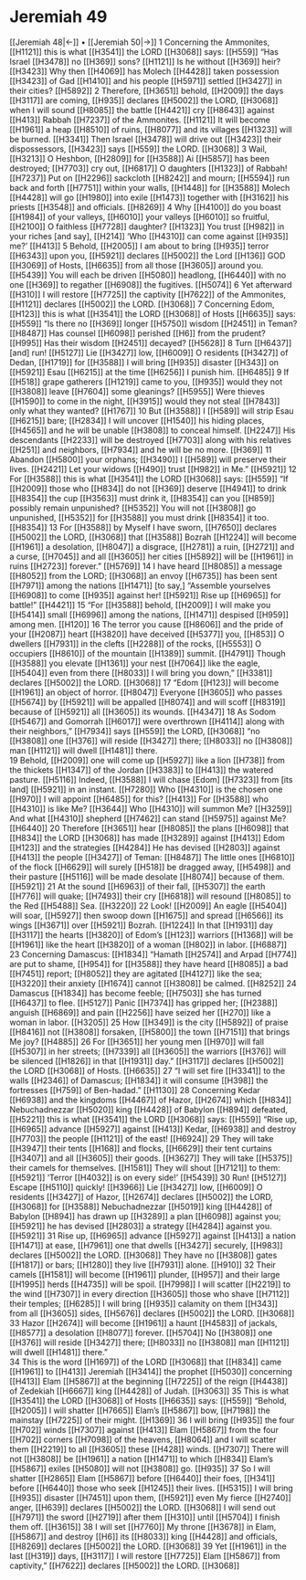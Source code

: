 # Jeremiah 49
[[Jeremiah 48|←]] • [[Jeremiah 50|→]]
1 Concerning the Ammonites, [[H1121]] this is what [[H3541]] the LORD [[H3068]] says: [[H559]] “Has Israel [[H3478]] no [[H369]] sons? [[H1121]] Is he without [[H369]] heir? [[H3423]] Why then [[H4069]] has Molech [[H4428]] taken possession [[H3423]] of Gad [[H1410]] and his people [[H5971]] settled [[H3427]] in their cities? [[H5892]] 
2 Therefore, [[H3651]] behold, [[H2009]] the days [[H3117]] are coming, [[H935]] declares [[H5002]] the LORD, [[H3068]] when I will sound [[H8085]] the battle [[H4421]] cry [[H8643]] against [[H413]] Rabbah [[H7237]] of the Ammonites. [[H1121]] It will become [[H1961]] a heap [[H8510]] of ruins, [[H8077]] and its villages [[H1323]] will be burned. [[H3341]] Then Israel [[H3478]] will drive out [[H3423]] their dispossessors, [[H3423]] says [[H559]] the LORD. [[H3068]] 
3 Wail, [[H3213]] O Heshbon, [[H2809]] for [[H3588]] Ai [[H5857]] has been destroyed; [[H7703]] cry out, [[H6817]] O daughters [[H1323]] of Rabbah! [[H7237]] Put on [[H2296]] sackcloth [[H8242]] and mourn; [[H5594]] run back and forth [[H7751]] within your walls, [[H1448]] for [[H3588]] Molech [[H4428]] will go [[H1980]] into exile [[H1473]] together with [[H3162]] his priests [[H3548]] and officials. [[H8269]] 
4 Why [[H4100]] do you boast [[H1984]] of your valleys, [[H6010]] your valleys [[H6010]] so fruitful, [[H2100]] O faithless [[H7728]] daughter? [[H1323]] You trust [[H982]] in your riches [and say], [[H214]] ‘Who [[H4310]] can come against [[H935]] me?’ [[H413]] 
5 Behold, [[H2005]] I am about to bring [[H935]] terror [[H6343]] upon you, [[H5921]] declares [[H5002]] the Lord [[H136]] GOD [[H3069]] of Hosts, [[H6635]] from all those [[H3605]] around you. [[H5439]] You will each be driven [[H5080]] headlong, [[H6440]] with no one [[H369]] to regather [[H6908]] the fugitives. [[H5074]] 
6 Yet afterward [[H310]] I will restore [[H7725]] the captivity [[H7622]] of the Ammonites, [[H1121]] declares [[H5002]] the LORD. [[H3068]] 
7 Concerning Edom, [[H123]] this is what [[H3541]] the LORD [[H3068]] of Hosts [[H6635]] says: [[H559]] “Is there no [[H369]] longer [[H5750]] wisdom [[H2451]] in Teman? [[H8487]] Has counsel [[H6098]] perished [[H6]] from the prudent? [[H995]] Has their wisdom [[H2451]] decayed? [[H5628]] 
8 Turn [[H6437]] [and] run! [[H5127]] Lie [[H3427]] low, [[H6009]] O residents [[H3427]] of Dedan, [[H1719]] for [[H3588]] I will bring [[H935]] disaster [[H343]] on [[H5921]] Esau [[H6215]] at the time [[H6256]] I punish him. [[H6485]] 
9 If [[H518]] grape gatherers [[H1219]] came to you, [[H935]] would they not [[H3808]] leave [[H7604]] some gleanings? [[H5955]] Were thieves [[H1590]] to come in the night, [[H3915]] would they not steal [[H7843]] only what they wanted? [[H1767]] 
10 But [[H3588]] I [[H589]] will strip Esau [[H6215]] bare; [[H2834]] I will uncover [[H1540]] his hiding places, [[H4565]] and he will be unable [[H3808]] to conceal himself. [[H2247]] His descendants [[H2233]] will be destroyed [[H7703]] along with his relatives [[H251]] and neighbors, [[H7934]] and he will be no more. [[H369]] 
11 Abandon [[H5800]] your orphans; [[H3490]] I [[H589]] will preserve their lives. [[H2421]] Let your widows [[H490]] trust [[H982]] in Me.” [[H5921]] 
12 For [[H3588]] this is what [[H3541]] the LORD [[H3068]] says: [[H559]] “If [[H2009]] those who [[H834]] do not [[H369]] deserve [[H4941]] to drink [[H8354]] the cup [[H3563]] must drink it, [[H8354]] can you [[H859]] possibly remain unpunished? [[H5352]] You will not [[H3808]] go unpunished, [[H5352]] for [[H3588]] you must drink [[H8354]] it too. [[H8354]] 
13 For [[H3588]] by Myself I have sworn, [[H7650]] declares [[H5002]] the LORD, [[H3068]] that [[H3588]] Bozrah [[H1224]] will become [[H1961]] a desolation, [[H8047]] a disgrace, [[H2781]] a ruin, [[H2721]] and a curse, [[H7045]] and all [[H3605]] her cities [[H5892]] will be [[H1961]] in ruins [[H2723]] forever.” [[H5769]] 
14 I have heard [[H8085]] a message [[H8052]] from the LORD; [[H3068]] an envoy [[H6735]] has been sent [[H7971]] among the nations [[H1471]] [to say,] “Assemble yourselves [[H6908]] to come [[H935]] against her! [[H5921]] Rise up [[H6965]] for battle!” [[H4421]] 
15 “For [[H3588]] behold, [[H2009]] I will make you [[H5414]] small [[H6996]] among the nations, [[H1471]] despised [[H959]] among men. [[H120]] 
16 The terror you cause [[H8606]] and the pride of your [[H2087]] heart [[H3820]] have deceived [[H5377]] you, [[H853]] O dwellers [[H7931]] in the clefts [[H2288]] of the rocks, [[H5553]] O occupiers [[H8610]] of the mountain [[H1389]] summit. [[H4791]] Though [[H3588]] you elevate [[H1361]] your nest [[H7064]] like the eagle, [[H5404]] even from there [[H8033]] I will bring you down,” [[H3381]] declares [[H5002]] the LORD. [[H3068]] 
17 “Edom [[H123]] will become [[H1961]] an object of horror. [[H8047]] Everyone [[H3605]] who passes [[H5674]] by [[H5921]] will be appalled [[H8074]] and will scoff [[H8319]] because of [[H5921]] all [[H3605]] its wounds. [[H4347]] 
18 As Sodom [[H5467]] and Gomorrah [[H6017]] were overthrown [[H4114]] along with their neighbors,” [[H7934]] says [[H559]] the LORD, [[H3068]] “no [[H3808]] one [[H376]] will reside [[H3427]] there; [[H8033]] no [[H3808]] man [[H1121]] will dwell [[H1481]] there.  
19 Behold, [[H2009]] one will come up [[H5927]] like a lion [[H738]] from the thickets [[H1347]] of the Jordan [[H3383]] to [[H413]] the watered pasture. [[H5116]] Indeed, [[H3588]] I will chase [Edom] [[H7323]] from [its land] [[H5921]] in an instant. [[H7280]] Who [[H4310]] is the chosen one [[H970]] I will appoint [[H6485]] for this? [[H413]] For [[H3588]] who [[H4310]] is like Me? [[H3644]] Who [[H4310]] will summon Me? [[H3259]] And what [[H4310]] shepherd [[H7462]] can stand [[H5975]] against Me? [[H6440]] 
20 Therefore [[H3651]] hear [[H8085]] the plans [[H6098]] that [[H834]] the LORD [[H3068]] has made [[H3289]] against [[H413]] Edom [[H123]] and the strategies [[H4284]] He has devised [[H2803]] against [[H413]] the people [[H3427]] of Teman: [[H8487]] The little ones [[H6810]] of the flock [[H6629]] will surely [[H518]] be dragged away, [[H5498]] and their pasture [[H5116]] will be made desolate [[H8074]] because of them. [[H5921]] 
21 At the sound [[H6963]] of their fall, [[H5307]] the earth [[H776]] will quake; [[H7493]] their cry [[H6818]] will resound [[H8085]] to the Red [[H5488]] Sea. [[H3220]] 
22 Look! [[H2009]] An eagle [[H5404]] will soar, [[H5927]] then swoop down [[H1675]] and spread [[H6566]] its wings [[H3671]] over [[H5921]] Bozrah. [[H1224]] In that [[H1931]] day [[H3117]] the hearts [[H3820]] of Edom’s [[H123]] warriors [[H1368]] will be [[H1961]] like the heart [[H3820]] of a woman [[H802]] in labor. [[H6887]] 
23 Concerning Damascus: [[H1834]] “Hamath [[H2574]] and Arpad [[H774]] are put to shame, [[H954]] for [[H3588]] they have heard [[H8085]] a bad [[H7451]] report; [[H8052]] they are agitated [[H4127]] like the sea; [[H3220]] their anxiety [[H1674]] cannot [[H3808]] be calmed. [[H8252]] 
24 Damascus [[H1834]] has become feeble; [[H7503]] she has turned [[H6437]] to flee. [[H5127]] Panic [[H7374]] has gripped her; [[H2388]] anguish [[H6869]] and pain [[H2256]] have seized her [[H270]] like a woman in labor. [[H3205]] 
25 How [[H349]] is the city [[H5892]] of praise [[H8416]] not [[H3808]] forsaken, [[H5800]] the town [[H7151]] that brings Me joy? [[H4885]] 
26 For [[H3651]] her young men [[H970]] will fall [[H5307]] in her streets; [[H7339]] all [[H3605]] the warriors [[H376]] will be silenced [[H1826]] in that [[H1931]] day.” [[H3117]] declares [[H5002]] the LORD [[H3068]] of Hosts. [[H6635]] 
27 “I will set fire [[H3341]] to the walls [[H2346]] of Damascus; [[H1834]] it will consume [[H398]] the fortresses [[H759]] of Ben-hadad.” [[H1130]] 
28 Concerning Kedar [[H6938]] and the kingdoms [[H4467]] of Hazor, [[H2674]] which [[H834]] Nebuchadnezzar [[H5020]] king [[H4428]] of Babylon [[H894]] defeated, [[H5221]] this is what [[H3541]] the LORD [[H3068]] says: [[H559]] “Rise up, [[H6965]] advance [[H5927]] against [[H413]] Kedar, [[H6938]] and destroy [[H7703]] the people [[H1121]] of the east! [[H6924]] 
29 They will take [[H3947]] their tents [[H168]] and flocks, [[H6629]] their tent curtains [[H3407]] and all [[H3605]] their goods. [[H3627]] They will take [[H5375]] their camels for themselves. [[H1581]] They will shout [[H7121]] to them: [[H5921]] ‘Terror [[H4032]] is on every side!’ [[H5439]] 
30 Run! [[H5127]] Escape [[H5110]] quickly! [[H3966]] Lie [[H3427]] low, [[H6009]] O residents [[H3427]] of Hazor, [[H2674]] declares [[H5002]] the LORD, [[H3068]] for [[H3588]] Nebuchadnezzar [[H5019]] king [[H4428]] of Babylon [[H894]] has drawn up [[H3289]] a plan [[H6098]] against you; [[H5921]] he has devised [[H2803]] a strategy [[H4284]] against you. [[H5921]] 
31 Rise up, [[H6965]] advance [[H5927]] against [[H413]] a nation [[H1471]] at ease, [[H7961]] one that dwells [[H3427]] securely, [[H983]] declares [[H5002]] the LORD. [[H3068]] They have no [[H3808]] gates [[H1817]] or bars; [[H1280]] they live [[H7931]] alone. [[H910]] 
32 Their camels [[H1581]] will become [[H1961]] plunder, [[H957]] and their large [[H1995]] herds [[H4735]] will be spoil. [[H7998]] I will scatter [[H2219]] to the wind [[H7307]] in every direction [[H3605]] those who shave [[H7112]] their temples; [[H6285]] I will bring [[H935]] calamity on them [[H343]] from all [[H3605]] sides, [[H5676]] declares [[H5002]] the LORD. [[H3068]] 
33 Hazor [[H2674]] will become [[H1961]] a haunt [[H4583]] of jackals, [[H8577]] a desolation [[H8077]] forever. [[H5704]] No [[H3808]] one [[H376]] will reside [[H3427]] there; [[H8033]] no [[H3808]] man [[H1121]] will dwell [[H1481]] there.”  
34 This is the word [[H1697]] of the LORD [[H3068]] that [[H834]] came [[H1961]] to [[H413]] Jeremiah [[H3414]] the prophet [[H5030]] concerning [[H413]] Elam [[H5867]] at the beginning [[H7225]] of the reign [[H4438]] of Zedekiah [[H6667]] king [[H4428]] of Judah. [[H3063]] 
35 This is what [[H3541]] the LORD [[H3068]] of Hosts [[H6635]] says: [[H559]] “Behold, [[H2005]] I will shatter [[H7665]] Elam’s [[H5867]] bow, [[H7198]] the mainstay [[H7225]] of their might. [[H1369]] 
36 I will bring [[H935]] the four [[H702]] winds [[H7307]] against [[H413]] Elam [[H5867]] from the four [[H702]] corners [[H7098]] of the heavens, [[H8064]] and I will scatter them [[H2219]] to all [[H3605]] these [[H428]] winds. [[H7307]] There will not [[H3808]] be [[H1961]] a nation [[H1471]] to which [[H834]] Elam’s [[H5867]] exiles [[H5080]] will not [[H3808]] go. [[H935]] 
37 So I will shatter [[H2865]] Elam [[H5867]] before [[H6440]] their foes, [[H341]] before [[H6440]] those who seek [[H1245]] their lives. [[H5315]] I will bring [[H935]] disaster [[H7451]] upon them, [[H5921]] even My fierce [[H2740]] anger, [[H639]] declares [[H5002]] the LORD. [[H3068]] I will send out [[H7971]] the sword [[H2719]] after them [[H310]] until [[H5704]] I finish them off. [[H3615]] 
38 I will set [[H7760]] My throne [[H3678]] in Elam, [[H5867]] and destroy [[H6]] its [[H8033]] king [[H4428]] and officials, [[H8269]] declares [[H5002]] the LORD. [[H3068]] 
39 Yet [[H1961]] in the last [[H319]] days, [[H3117]] I will restore [[H7725]] Elam [[H5867]] from captivity,” [[H7622]] declares [[H5002]] the LORD. [[H3068]] 
